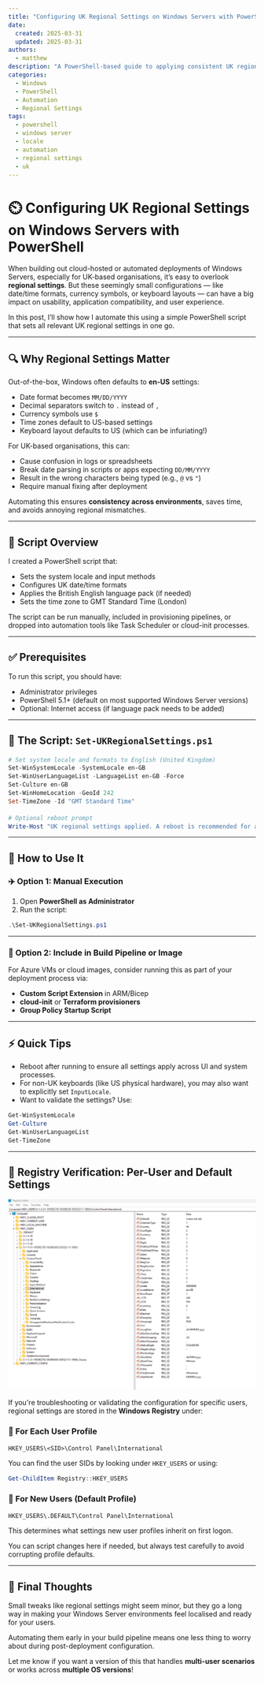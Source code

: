 ```yaml
---
title: "Configuring UK Regional Settings on Windows Servers with PowerShell"
date:
  created: 2025-03-31
  updated: 2025-03-31
authors:
  - matthew
description: "A PowerShell-based guide to applying consistent UK regional settings to Windows Server systems, especially in cloud or automated environments."
categories:
  - Windows
  - PowerShell
  - Automation
  - Regional Settings
tags:
  - powershell
  - windows server
  - locale
  - automation
  - regional settings
  - uk
---
```


# ⏲️ Configuring UK Regional Settings on Windows Servers with PowerShell

When building out cloud-hosted or automated deployments of Windows Servers, especially for UK-based organisations, it’s easy to overlook **regional settings**. But these seemingly small configurations — like date/time formats, currency symbols, or keyboard layouts — can have a big impact on usability, application compatibility, and user experience.

In this post, I’ll show how I automate this using a simple PowerShell script that sets all relevant UK regional settings in one go.

---

## 🔍 Why Regional Settings Matter

Out-of-the-box, Windows often defaults to **en-US** settings:

- Date format becomes `MM/DD/YYYY`
- Decimal separators switch to `.` instead of `,`
- Currency symbols use `$`
- Time zones default to US-based settings
- Keyboard layout defaults to US (which can be infuriating!)

For UK-based organisations, this can:

- Cause confusion in logs or spreadsheets
- Break date parsing in scripts or apps expecting `DD/MM/YYYY`
- Result in the wrong characters being typed (e.g., `@` vs `"`)
- Require manual fixing after deployment

Automating this ensures **consistency across environments**, saves time, and avoids annoying regional mismatches.

---

## 🔧 Script Overview

I created a PowerShell script that:

- Sets the system locale and input methods
- Configures UK date/time formats
- Applies the British English language pack (if needed)
- Sets the time zone to GMT Standard Time (London)

The script can be run manually, included in provisioning pipelines, or dropped into automation tools like Task Scheduler or cloud-init processes.

---

## ✅ Prerequisites

To run this script, you should have:

- Administrator privileges
- PowerShell 5.1+ (default on most supported Windows Server versions)
- Optional: Internet access (if language pack needs to be added)

---

## 🔹 The Script: `Set-UKRegionalSettings.ps1`

```powershell
# Set system locale and formats to English (United Kingdom)
Set-WinSystemLocale -SystemLocale en-GB
Set-WinUserLanguageList -LanguageList en-GB -Force
Set-Culture en-GB
Set-WinHomeLocation -GeoId 242
Set-TimeZone -Id "GMT Standard Time"

# Optional reboot prompt
Write-Host "UK regional settings applied. A reboot is recommended for all changes to take effect."
```

---

## 🚀 How to Use It

### ✈️ Option 1: Manual Execution

1. Open **PowerShell as Administrator**
2. Run the script:

```powershell
.\Set-UKRegionalSettings.ps1
```

---

### 🔢 Option 2: Include in Build Pipeline or Image

For Azure VMs or cloud images, consider running this as part of your deployment process via:

- **Custom Script Extension** in ARM/Bicep
- **cloud-init** or **Terraform provisioners**
- **Group Policy Startup Script**

---

## ⚡ Quick Tips

- Reboot after running to ensure all settings apply across UI and system processes.
- For non-UK keyboards (like US physical hardware), you may also want to explicitly set `InputLocale`.
- Want to validate the settings? Use:

```powershell
Get-WinSystemLocale
Get-Culture
Get-WinUserLanguageList
Get-TimeZone
```

---

## 📂 Registry Verification: Per-User and Default Settings

![Registry Editor Screenshot](registry-editor.png)

If you're troubleshooting or validating the configuration for specific users, regional settings are stored in the **Windows Registry** under:

### 👤 For Each User Profile

```
HKEY_USERS\<SID>\Control Panel\International
```

You can find the user SIDs by looking under `HKEY_USERS` or using:

```powershell
Get-ChildItem Registry::HKEY_USERS
```

### 🧵 For New Users (Default Profile)

```
HKEY_USERS\.DEFAULT\Control Panel\International
```

This determines what settings new user profiles inherit on first logon.

You can script changes here if needed, but always test carefully to avoid corrupting profile defaults.

---

## 🌟 Final Thoughts

Small tweaks like regional settings might seem minor, but they go a long way in making your Windows Server environments feel localised and ready for your users.

Automating them early in your build pipeline means one less thing to worry about during post-deployment configuration.

Let me know if you want a version of this that handles **multi-user scenarios** or works across **multiple OS versions**!
